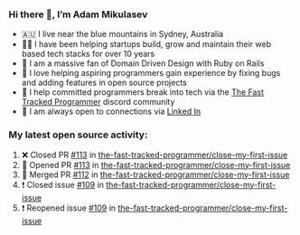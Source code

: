 ### Hi there 👋, I’m Adam Mikulasev

- 🇦🇺 I live near the blue mountains in Sydney, Australia
- 👨‍💻 I have been helping startups build, grow and maintain their web based tech stacks for over 10 years
- 💎 I am a massive fan of Domain Driven Design with Ruby on Rails
- 💞️ I love helping aspiring programmers gain experience by fixing bugs and adding features in open source projects
- 🌱 I help committed programmers break into tech via the [The Fast Tracked Programmer](https://discord.com/invite/VaH6yVGe53) discord community
- 🔗 I am always open to connections via [Linked In](https://www.linkedin.com/in/adam-mikulasev-32690591/)

### My latest open source activity:

<!--START_SECTION:activity-->
1. ❌ Closed PR [#113](https://github.com/the-fast-tracked-programmer/close-my-first-issue/pull/113) in [the-fast-tracked-programmer/close-my-first-issue](https://github.com/the-fast-tracked-programmer/close-my-first-issue)
2. 💪 Opened PR [#113](https://github.com/the-fast-tracked-programmer/close-my-first-issue/pull/113) in [the-fast-tracked-programmer/close-my-first-issue](https://github.com/the-fast-tracked-programmer/close-my-first-issue)
3. 🎉 Merged PR [#112](https://github.com/the-fast-tracked-programmer/close-my-first-issue/pull/112) in [the-fast-tracked-programmer/close-my-first-issue](https://github.com/the-fast-tracked-programmer/close-my-first-issue)
4. ❗️ Closed issue [#109](https://github.com/the-fast-tracked-programmer/close-my-first-issue/issues/109) in [the-fast-tracked-programmer/close-my-first-issue](https://github.com/the-fast-tracked-programmer/close-my-first-issue)
5. ❗️ Reopened issue [#109](https://github.com/the-fast-tracked-programmer/close-my-first-issue/issues/109) in [the-fast-tracked-programmer/close-my-first-issue](https://github.com/the-fast-tracked-programmer/close-my-first-issue)
<!--END_SECTION:activity-->
